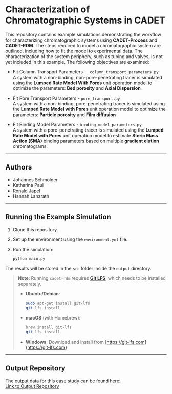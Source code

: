 # Characterization of Chromatographic Systems in CADET

This repository contains example simulations demonstrating the workflow for characterizing chromatographic systems using **CADET-Process** and **CADET-RDM**. The steps required to model a chromatographic system are outlined, including how to fit the model to experimental data. The characterization of the system periphery, such as tubing and valves, is not yet included in this example. The following objectives are examined: 

* Fit Column Transport Parameters - ` column_transport_parameters.py` <br>
A system with a non-binding, non-pore-penetrating tracer is simulated using the **Lumped Rate Model With Pores** unit operation model to optimize the parameters: **Bed porosity** and **Axial Dispersion**  

* Fit Pore Transport Parameters - `pore_transport.py` <br>
A system with a non-binding, pore-penetrating tracer is simulated using the **Lumped Rate Model with Pores** unit operation model to optimize the parameters: **Particle porosity** and **Film diffusion** 

* Fit Binding Model Parameters - `binding_model_parameters.py` <br>
A system with a pore-penetrating tracer is simulated using the **Lumped Rate Model with Pores** unit operation model to estimate **Steric Mass Action (SMA)** binding parameters based on multiple **gradient elution** chromatograms. 


---

## Authors

* Johannes Schmölder
* Katharina Paul
* Ronald Jäpel
* Hannah Lanzrath

---

## Running the Example Simulation

1. Clone this repository.
2. Set up the environment using the `environment.yml` file.
3. Run the simulation:

   ```bash
   python main.py
   ```

The results will be stored in the `src` folder inside the `output` directory.

> **Note**: Running `cadet-rdm` requires [**Git LFS**](https://git-lfs.com/), which needs to be installed separately.
>
> * **Ubuntu/Debian**:
>
>   ```bash
>   sudo apt-get install git-lfs
>   git lfs install
>   ```
>
> * **macOS** (with Homebrew):
>
>   ```bash
>   brew install git-lfs
>   git lfs install
>   ```
>
> * **Windows**:
>   Download and install from [https://git-lfs.com](https://git-lfs.com)

---

## Output Repository

The output data for this case study can be found here:<br>
[Link to Output Repository](https://github.com/cadet/RDM-Example-Characterize-Chromatographic-System-Output)
